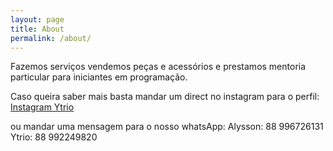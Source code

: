 ```yaml
---
layout: page
title: About
permalink: /about/
---
```


Fazemos serviços vendemos peças e acessórios
e prestamos mentoria particular para iniciantes
em programação.

Caso queira saber mais basta mandar um direct no instagram para
o perfil: [Instagram Ytrio](https://www.instagram.com/koujirof/)

ou mandar uma mensagem para o nosso whatsApp: 
Alysson: 88 996726131
Ytrio:   88 992249820
